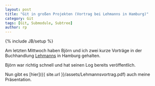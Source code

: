 ```yaml
---
layout: post
title: "Git in großen Projekten (Vortrag bei Lehmanns in Hamburg)"
category: Git
tags: [Git, Submodule, Subtree]
author: rp
---
```

{% include JB/setup %}

Am letzten Mittwoch haben Björn und ich zwei kurze Vorträge 
in der Buchhandlung [Lehmanns](http://www.lehmanns.de/page/verlfb)
in Hamburg gehalten.

Björn war richtig schnell und hat seinen Log bereits veröffentlich.

Nun gibt es [hier]({{ site.url }}/assets/Lehmannsvortrag.pdf) auch meine Präsentation.